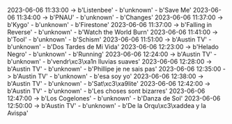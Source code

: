2023-06-06 11:33:00 -> b'Listenbee' - b'unknown' - b'Save Me'
2023-06-06 11:34:00 -> b'PNAU' - b'unknown' - b'Changes'
2023-06-06 11:37:00 -> b'Kygo' - b'unknown' - b'Firestone'
2023-06-06 11:37:00 -> b'Falling in Reverse' - b'unknown' - b'Watch the World Burn'
2023-06-06 11:41:00 -> b'Tool' - b'unknown' - b'Schism'
2023-06-06 11:51:00 -> b'Austin TV' - b'unknown' - b'Dos Tardes de Mi Vida'
2023-06-06 12:23:00 -> b'Helado Negro' - b'unknown' - b'Running'
2023-06-06 12:24:00 -> b'Austin TV' - b'unknown' - b'vendr\xc3\xa1n lluvias suaves'
2023-06-06 12:28:00 -> b'Austin TV' - b'unknown' - b'Phillipe je ne sais pas'
2023-06-06 12:35:00 -> b'Austin TV' - b'unknown' - b'esa soy yo'
2023-06-06 12:38:00 -> b'Austin TV' - b'unknown' - b'Sat\xc3\xa9lite'
2023-06-06 12:42:00 -> b'Austin TV' - b'unknown' - b'Les choses sont bizarres'
2023-06-06 12:47:00 -> b'Los Cogelones' - b'unknown' - b'Danza de Sol'
2023-06-06 12:50:00 -> b'Austin TV' - b'unknown' - b'De la Orqu\xc3\xaddea y la Avispa'
